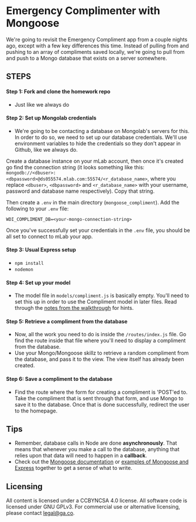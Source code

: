 # Emergency Complimenter with Mongoose

We're going to revisit the Emergency Compliment app from a couple nights ago, except with a few key differences this time. Instead of pulling from and pushing to an array of compliments saved locally, we're going to pull from and push to a Mongo database that exists on a server somewhere.

## STEPS

#### Step 1: Fork and clone the homework repo
- Just like we always do

#### Step 2: Set up Mongolab credentials
- We're going to be contacting a database on Mongolab's servers for this. In order to do so, we need to set up our database credentials. We'll use environment variables to hide the credentials so they don't appear in Github, like we always do.

Create a database instance on your mLab account, then once it's created go find the connection string (it looks something like this: `mongodb://<dbuser>:<dbpassword>@ds055574.mlab.com:55574/<r_database_name>`, where you replace `<dbuser>`, `<dbpassword>` and `<r_database_name>` with your username, password and database name respectively). Copy that string.

Then create a `.env` in the main directory (`mongoose_compliment`). Add the following to your `.env` file:

```
WDI_COMPLIMENT_DB=<your-mongo-connection-string>
```

Once you've successfully set your credentials in the `.env` file, you should be all set to connect to mLab your app.

#### Step 3: Usual Express setup
- `npm install`
- `nodemon`

#### Step 4: Set up your model
- The model file in `models/compliment.js` is basically empty. You'll need to set this up in order to use the Compliment model in later files. Read through the [notes from the walkthrough](https://github.com/ga-students/wdi-atx-6-class/tree/master/w05/d03/afternoon) for hints.

#### Step 5: Retrieve a compliment from the database
- Now, all the work you need to do is inside the `/routes/index.js` file. Go find the route inside that file where you'll need to display a compliment from the database.
- Use your Mongo/Mongoose skillz to retrieve a random compliment from the database, and pass it to the view. The view itself has already been created.

#### Step 6: Save a compliment to the database
- Find the route where the form for creating a compliment is 'POST'ed to. Take the compliment that is sent through that form, and use Mongo to save it to the database. Once that is done successfully, redirect the user to the homepage.


## Tips
- Remember, database calls in Node are done **asynchronously**. That means that whenever you make a call to the database, anything that relies upon that data will need to happen in a **callback**.
- Check out the [Mongoose documentation](http://mongoosejs.com/docs/guide.html) or [examples of Mongoose and Express](http://code.runnable.com/U0MpcpIzdaRkX2VH/querying-mongodb-from-express-using-mongoose-for-node-js) together to get a sense of what to write.

## Licensing
All content is licensed under a CC­BY­NC­SA 4.0 license.
All software code is licensed under GNU GPLv3. For commercial use or alternative licensing, please contact legal@ga.co.
